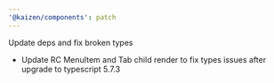 ```yaml
---
'@kaizen/components': patch
---
```


Update deps and fix broken types

- Update RC MenuItem and Tab child render to fix types issues after upgrade to typescript 5.7.3
